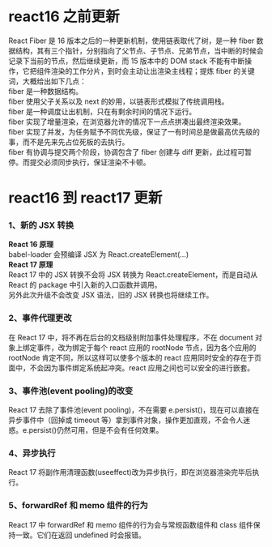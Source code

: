 <a name="fMLBB"></a>

# react16 之前更新

React Fiber 是 16 版本之后的一种更新机制，使用链表取代了树，是一种 fiber 数据结构，其有三个指针，分别指向了父节点、子节点、兄弟节点，当中断的时候会记录下当前的节点，然后继续更新，而 15 版本中的 DOM stack 不能有中断操作，它把组件渲染的工作分片，到时会主动让出渲染主线程；提炼 fiber 的关键词，大概给出如下几点：<br />fiber 是一种数据结构。<br />fiber 使用父子关系以及 next 的妙用，以链表形式模拟了传统调用栈。<br />fiber 是一种调度让出机制，只在有剩余时间的情况下运行。<br />fiber 实现了增量渲染，在浏览器允许的情况下一点点拼凑出最终渲染效果。<br />fiber 实现了并发，为任务赋予不同优先级，保证了一有时间总是做最高优先级的事，而不是先来先占位死板的去执行。<br />fiber 有协调与提交两个阶段，协调包含了 fiber 创建与 diff 更新，此过程可暂停。而提交必须同步执行，保证渲染不卡顿。
<a name="R57US"></a>

# react16 到 react17 更新

<a name="fVAMQ"></a>

### 1、新的 JSX 转换

**React 16 原理**<br />babel-loader 会预编译 JSX 为 React.createElement(...)<br />**React 17 原理**<br />React 17 中的 JSX 转换不会将 JSX 转换为 React.createElement，而是自动从 React 的 package 中引入新的入口函数并调用。<br />另外此次升级不会改变 JSX 语法，旧的 JSX 转换也将继续工作。
<a name="J9O7o"></a>

### 2、事件代理更改

在 React 17 中，将不再在后台的文档级别附加事件处理程序，不在 document 对象上绑定事件，改为绑定于每个 react 应用的 rootNode 节点，因为各个应用的 rootNode 肯定不同，所以这样可以使多个版本的 react 应用同时安全的存在于页面中，不会因为事件绑定系统起冲突。react 应用之间也可以安全的进行嵌套。
<a name="ZYjrr"></a>

### 3、事件池(event pooling)的改变

React 17 去除了事件池(event pooling)，不在需要 e.persist()，现在可以直接在异步事件中（回掉或 timeout 等）拿到事件对象，操作更加直观，不会令人迷惑。e.persist()仍然可用，但是不会有任何效果。
<a name="Sappu"></a>

### 4、异步执行

React 17 将副作用清理函数(useeffect)改为异步执行，即在浏览器渲染完毕后执行。
<a name="qV38D"></a>

### 5、forwardRef 和 memo 组件的行为

React 17 中 forwardRef 和 memo 组件的行为会与常规函数组件和 class 组件保持一致。它们在返回 undefined 时会报错。
